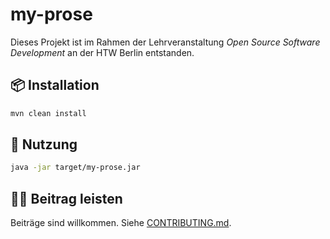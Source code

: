 # my-prose

Dieses Projekt ist im Rahmen der Lehrveranstaltung *Open Source Software Development* an der HTW Berlin entstanden.

## 📦 Installation
```bash
mvn clean install
```

## 🚀 Nutzung
```bash
java -jar target/my-prose.jar
```

## 🧑‍💻 Beitrag leisten
Beiträge sind willkommen. Siehe [CONTRIBUTING.md](CONTRIBUTING.md).
